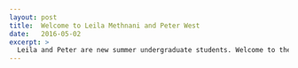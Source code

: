 ```yaml
---
layout: post
title:  Welcome to Leila Methnani and Peter West
date:   2016-05-02
excerpt: >
  Leila and Peter are new summer undergraduate students. Welcome to the lab!
---
```

